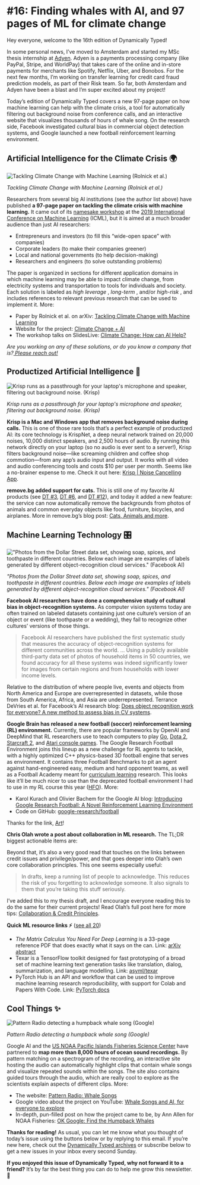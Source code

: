 # #16: Finding whales with AI, and 97 pages of ML for climate change 

Hey everyone, welcome to the 16th edition of Dynamically Typed!

In some personal news, I’ve moved to Amsterdam and started my MSc thesis internship at [Adyen](https://www.adyen.com/?utm_campaign=Dynamically%20Typed&utm_medium=email&utm_source=Revue%20newsletter).
Adyen is a payments processing company (like PayPal, Stripe, and WorldPay) that takes care of the online and in-store payments for merchants like Spotify, Netflix, Uber, and Bonobos.
For the next few months, I’m working on transfer learning for credit card fraud prediction models, as part of their Risk team.
So far, both Amsterdam and Adyen have been a blast and I’m super excited about my project!

Today’s edition of Dynamically Typed covers a new 97-page paper on how machine learning can help with the climate crisis, a tool for automatically filtering out background noise from conference calls, and an interactive website that visualizes thousands of hours of whale song.
On the research side, Facebook investigated cultural bias in commercial object detection systems, and Google launched a new football reinforcement learning environment.

## Artificial Intelligence for the Climate Crisis 🌍

![Tackling Climate Change with Machine Learning (Rolnick et al.)](https://s3.amazonaws.com/revue/items/images/004/721/750/mail/09dd3ca5fc53e8e5c3f4164793f2c045.png?1561188657)

_Tackling Climate Change with Machine Learning (Rolnick et al.)_

Researchers from several big AI institutions (see the author list above) have published **a 97-page paper on tackling the climate crisis with machine learning.**
It came out of its [namesake workshop](https://www.climatechange.ai/ICML2019_workshop.html?utm_campaign=Dynamically%20Typed&utm_medium=email&utm_source=Revue%20newsletter) at the [2019 International Conference on Machine Learning](https://icml.cc/?utm_campaign=Dynamically%20Typed&utm_medium=email&utm_source=Revue%20newsletter) (ICML), but it is aimed at a much broader audience than just AI researchers:

- Entrepreneurs and investors (to fill this “wide-open space” with companies)
- Corporate leaders (to make their companies greener)
- Local and national governments (to help decision-making)
- Researchers and engineers (to solve outstanding problems)

The paper is organized in sections for different application domains in which machine learning may be able to impact climate change, from electricity systems and transportation to tools for individuals and society.
Each solution is labeled as _high leverage_ , _long-term_ , and/or _high-risk_ , and includes references to relevant previous research that can be used to implement it.
More:

- Paper by Rolnick et al. on arXiv: [Tackling Climate Change with Machine Learning](https://arxiv.org/abs/1906.05433?utm_campaign=Dynamically%20Typed&utm_medium=email&utm_source=Revue%20newsletter)
- Website for the project: [Climate Change + AI](https://www.climatechange.ai/?utm_campaign=Dynamically%20Typed&utm_medium=email&utm_source=Revue%20newsletter)
- The workshop talks on SlidesLive: [Climate Change: How can AI Help?](https://slideslive.com/38917142/climate-change-how-can-ai-help?utm_campaign=Dynamically%20Typed&utm_medium=email&utm_source=Revue%20newsletter)

_Are you working on any of these solutions, or do you know a company that is?_[ _Please reach out!_](https://leonoverweel.com/?utm_campaign=Dynamically%20Typed&utm_medium=email&utm_source=Revue%20newsletter)

## Productized Artificial Intelligence 🔌

![Krisp runs as a passthrough for your laptop's microphone and speaker, filtering out background noise. (Krisp)](https://s3.amazonaws.com/revue/items/images/004/722/231/mail/2bc65d8e568d86a293c21a2cf257b2b1.png?1561198048)

_Krisp runs as a passthrough for your laptop's microphone and speaker, filtering out background noise. (Krisp)_

**Krisp is a Mac and Windows app that removes background noise during calls.**
This is one of those rare tools that’s a perfect example of productized AI: its core technology is KrispNet, a deep neural network trained on 20,000 noises, 10,000 distinct speakers, and 2,500 hours of audio.
By running this network directly on your laptop (so no audio is ever sent to a server!), Krisp filters background noise—like screaming children and coffee shop commotion—from any app’s audio input and output.
It works with all video and audio conferencing tools and costs $10 per user per month.
Seems like a no-brainer expense to me.
Check it out here: [Krisp | Noise Cancelling App](https://krisp.ai/?utm_campaign=Dynamically%20Typed&utm_medium=email&utm_source=Revue%20newsletter).

**remove.bg added support for cats.**
This is still one of my favorite AI products (see [DT #3](https://www.getrevue.co/profile/dynamically-typed/issues/3-happy-holidays-149573?utm_campaign=Dynamically%20Typed&utm_medium=email&utm_source=Revue%20newsletter), [DT #6](https://dynamicallytyped.com/issues/6-deep-reinforcement-learning-from-an-atari-zoo-to-a-self-driving-car-in-20-minutes-155882?utm_campaign=Dynamically%20Typed&utm_medium=email&utm_source=Revue%20newsletter), and [DT #12](https://dynamicallytyped.com/issues/12-openai-introduces-mozart-to-lady-gaga-and-google-takes-your-best-duck-face-selfies-for-you-173114?utm_campaign=Dynamically%20Typed&utm_medium=email&utm_source=Revue%20newsletter)), and today it added a new feature: the service can now automatically remove the backgrounds from photos of animals and common everyday objects like food, furniture, bicycles, and airplanes.
More in remove.bg’s blog post: [Cats, Animals and more](https://www.remove.bg/b/cats-animals-more?utm_campaign=Dynamically%20Typed&utm_medium=email&utm_source=Revue%20newsletter).

## Machine Learning Technology 🎛

!["Photos from the Dollar Street data set, showing soap, spices, and toothpaste in different countries. Below each image are examples of labels generated by different object-recognition cloud services." (Facebook AI)](https://s3.amazonaws.com/revue/items/images/004/722/206/mail/f95a20872495f5d44a05c0f2a75ab93d.jpeg?1561195600)

_"Photos from the Dollar Street data set, showing soap, spices, and toothpaste in different countries. Below each image are examples of labels generated by different object-recognition cloud services." (Facebook AI)_

**Facebook AI researchers have done a comprehensive study of cultural bias in object-recognition systems.**
As computer vision systems today are often trained on labeled datasets containing just one culture’s version of an object or event (like toothpaste or a wedding), they fail to recognize other cultures’ versions of those things.

> Facebook AI researchers have published the first systematic study that measures the accuracy of object-recognition systems for different communities across the world.
> … Using a publicly available third-party data set of photos of household items in 50 countries, we found accuracy for all these systems was indeed significantly lower for images from certain regions and from households with lower income levels.

Relative to the distribution of where people live, events and objects from North America and Europe are overrepresented in datasets, while those from South America, Africa, and Asia are underrepresented.
Terrance DeVries et al.
for Facebook’s AI research blog: [Does object recognition work for everyone?
A new method to assess bias in CV systems](https://ai.facebook.com/blog/new-way-to-assess-ai-bias-in-object-recognition-systems/?mc_cid=fe89d15d88&mc_eid=2ce07ab429&utm_campaign=fe89d15d88-Benedict%27s%20Newsletter%20291&utm_medium=email&utm_source=Benedict%27s%20newsletter&utm_term=0_4999ca107f-fe89d15d88-70536657).

**Google Brain has released a new football (soccer) reinforcement learning (RL) environment.**
Currently, there are popular frameworks by OpenAI and DeepMind that RL researchers use to teach computers to play [Go](https://deepmind.com/research/alphago/?utm_campaign=Dynamically%20Typed&utm_medium=email&utm_source=Revue%20newsletter), [Dota 2](https://openai.com/five/?utm_campaign=Dynamically%20Typed&utm_medium=email&utm_source=Revue%20newsletter), [Starcraft 2](https://deepmind.com/blog/alphastar-mastering-real-time-strategy-game-starcraft-ii/?utm_campaign=Dynamically%20Typed&utm_medium=email&utm_source=Revue%20newsletter), and [Atari console games](https://arxiv.org/abs/1207.4708?utm_campaign=Dynamically%20Typed&utm_medium=email&utm_source=Revue%20newsletter).
The Google Research Football Environment joins this lineup as a new challenge for RL agents to tackle, with a highly optimized C++ physics-based 3D football engine that serves as environment.
It contains three Football Benchmarks to pit an agent against hand-engineered easy, medium and hard opponent teams, as well as a Football Academy meant for [curriculum learning](http://citeseerx.ist.psu.edu/viewdoc/summary?doi=10.1.1.149.4701&utm_campaign=Dynamically%20Typed&utm_medium=email&utm_source=Revue%20newsletter) research.
This looks like it’ll be much nicer to use than the deprecated football environment I had to use in my RL course this year ([HFO](https://github.com/LARG/HFO?utm_campaign=Dynamically%20Typed&utm_medium=email&utm_source=Revue%20newsletter)).
More:

- Karol Kurach and Olivier Bachem for the Google AI blog: [Introducing Google Research Football: A Novel Reinforcement Learning Environment](https://ai.googleblog.com/2019/06/introducing-google-research-football.html?m=1&utm_campaign=Dynamically%20Typed&utm_medium=email&utm_source=Revue%20newsletter)
- Code on GitHub: [google-research/football](https://github.com/google-research/football?utm_campaign=Dynamically%20Typed&utm_medium=email&utm_source=Revue%20newsletter)

Thanks for the link, [Art](https://www.linkedin.com/in/atharvadeshmukh/?utm_campaign=Dynamically%20Typed&utm_medium=email&utm_source=Revue%20newsletter)!

**Chris Olah wrote a post about collaboration in ML research.**
The TL;DR biggest actionable items are:

Beyond that, it’s also a very good read that touches on the links between credit issues and privilege/power, and that goes deeper into Olah’s own core collaboration principles.
This one seems especially useful:

> In drafts, keep a running list of people to acknowledge.
> This reduces the risk of you forgetting to acknowledge someone.
> It also signals to them that you’re taking this stuff seriously.

I’ve added this to my thesis draft, and I encourage everyone reading this to do the same for their current projects!
Read Olah’s full post here for more tips: [Collaboration & Credit Principles](https://colah.github.io/posts/2019-05-Collaboration/index.html?utm_campaign=Dynamically%20Typed&utm_medium=email&utm_source=Revue%20newsletter).

**Quick ML resource links ⚡️** ([see all 20](https://www.notion.so/adab36fecaea4306880898f41dcb9cb3?utm_campaign=Dynamically%20Typed&utm_medium=email&utm_source=Revue%20newsletter&v=cb3a74562c914234ac171931dad6c2e4))

- _The Matrix Calculus You Need For Deep Learning_ is a 33-page reference PDF that does exactly what it says on the can. Link: [arXiv abstract](https://arxiv.org/abs/1802.01528?utm_campaign=Dynamically%20Typed&utm_medium=email&utm_source=Revue%20newsletter)
- Texar is a TensorFlow toolkit designed for fast prototyping of a broad set of machine learning text generation tasks like translation, dialog, summarization, and language modelling. Link: [asyml/texar](https://github.com/asyml/texar?utm_campaign=Dynamically%20Typed&utm_medium=email&utm_source=Revue%20newsletter)
- PyTorch Hub is an API and workflow that can be used to improve machine learning research reproducibility, with support for Colab and Papers With Code. Link: [PyTorch docs](https://pytorch.org/hub?utm_campaign=Dynamically%20Typed&utm_medium=email&utm_source=Revue%20newsletter)

## Cool Things ✨

![Pattern Radio detecting a humpback whale song (Google)](https://s3.amazonaws.com/revue/items/images/004/722/016/mail/426014e0cd51a8e219271b7c36752574.png?1561191222)

_Pattern Radio detecting a humpback whale song (Google)_

Google AI and the [US NOAA Pacific Islands Fisheries Science Center](https://www.fisheries.noaa.gov/about/pacific-islands-fisheries-science-center?utm_campaign=Dynamically%20Typed&utm_medium=email&utm_source=Revue%20newsletter) have partnered to **map more than 8,000 hours of ocean sound recordings.**
By pattern matching on a spectrogram of the recording, an interactive site hosting the audio can automatically highlight clips that contain whale songs and visualize repeated sounds within the songs.
The site also contains guided tours through the audio, which are really cool to explore as the scientists explain aspects of different clips.
More:

- The website: [Pattern Radio: Whale Songs](https://patternradio.withgoogle.com/?utm_campaign=Dynamically%20Typed&utm_medium=email&utm_source=Revue%20newsletter)
- Google video about the project on YouTube: [Whale Songs and AI, for everyone to explore](https://www.youtube.com/watch?utm_campaign=Dynamically%20Typed&utm_medium=email&utm_source=Revue%20newsletter&v=JE3-LkMqBfM)
- In-depth, pun-filled post on how the project came to be, by Ann Allen for NOAA Fisheries: [OK Google: Find the Humpback Whales](https://www.fisheries.noaa.gov/science-blog/ok-google-find-humpback-whales?utm_campaign=Dynamically%20Typed&utm_medium=email&utm_source=Revue%20newsletter)

**Thanks for reading!**
As usual, you can let me know what you thought of today’s issue using the buttons below or by replying to this email.
If you’re new here, check out the [Dynamically Typed archives](https://dynamicallytyped.com/?utm_campaign=Dynamically%20Typed&utm_medium=email&utm_source=Revue%20newsletter) or subscribe below to get a new issues in your inbox every second Sunday.

**If you enjoyed this issue of Dynamically Typed, why not forward it to a friend?**
It’s by far the best thing you can do to help me grow this newsletter.
🤗